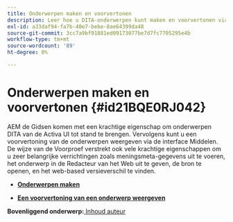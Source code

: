 ```yaml
---
title: Onderwerpen maken en voorvertonen
description: Leer hoe u DITA-onderwerpen kunt maken en voorvertonen via de interface Middelen in AEM hulplijnen.
exl-id: a33daf94-fa7b-40e7-bebe-8ae64399da48
source-git-commit: 3cc7a9bf91881ed09173077be7d7fc7705295e4b
workflow-type: tm+mt
source-wordcount: '89'
ht-degree: 0%

---
```


# Onderwerpen maken en voorvertonen {#id21BQE0RJ042}

AEM de Gidsen komen met een krachtige eigenschap om onderwerpen DITA van de Activa UI tot stand te brengen. Vervolgens kunt u een voorvertoning van de onderwerpen weergeven via de interface Middelen. De wijze van de Voorproef verstrekt ook vele krachtige eigenschappen om u zeer belangrijke verrichtingen zoals meningsmeta-gegevens uit te voeren, het onderwerp in de Redacteur van het Web uit te geven, de bron te openen, en het web-based versieverschil te vinden.

- **[Onderwerpen maken](web-editor-create-topics.md)**

- **[Een voorvertoning van een onderwerp weergeven](web-editor-preview-topics.md)**


**Bovenliggend onderwerp:**[ Inhoud auteur](authoring-content.md)
